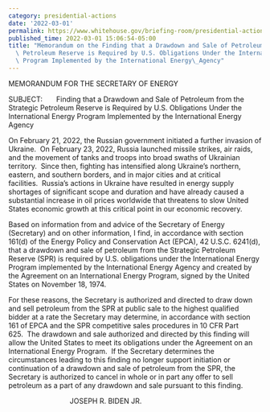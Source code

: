 ```yaml
---
category: presidential-actions
date: '2022-03-01'
permalink: https://www.whitehouse.gov/briefing-room/presidential-actions/2022/03/01/memorandum-on-the-finding-that-a-drawdown-and-sale-of-petroleum-from-the-strategic-petroleum-reserve-is-required-by-u-s-obligations-under-the-international-energy-program-implemented-by-the-internati/
published_time: 2022-03-01 15:06:54-05:00
title: "Memorandum on the Finding that a Drawdown and Sale of Petroleum from the Strategic\
  \ Petroleum Reserve is Required by U.S. Obligations Under the International Energy\
  \ Program Implemented by the International Energy\_Agency"
---
```

 
MEMORANDUM FOR THE SECRETARY OF ENERGY

SUBJECT:       Finding that a Drawdown and Sale of Petroleum from the
Strategic Petroleum Reserve is Required by U.S. Obligations Under the
International Energy Program Implemented by the International Energy
Agency 

On February 21, 2022, the Russian government initiated a further
invasion of Ukraine.  On February 23, 2022, Russia launched missile
strikes, air raids, and the movement of tanks and troops into broad
swaths of Ukrainian territory.  Since then, fighting has intensified
along Ukraine’s northern, eastern, and southern borders, and in major
cities and at critical facilities.  Russia’s actions in Ukraine have
resulted in energy supply shortages of significant scope and duration
and have already caused a substantial increase in oil prices worldwide
that threatens to slow United States economic growth at this critical
point in our economic recovery.  

Based on information from and advice of the Secretary of Energy
(Secretary) and on other information, I find, in accordance with section
161(d) of the Energy Policy and Conservation Act (EPCA), 42 U.S.C.
6241(d), that a drawdown and sale of petroleum from the Strategic
Petroleum Reserve (SPR) is required by U.S. obligations under the
International Energy Program implemented by the International Energy
Agency and created by the Agreement on an International Energy Program,
signed by the United States on November 18, 1974.

For these reasons, the Secretary is authorized and directed to draw down
and sell petroleum from the SPR at public sale to the highest qualified
bidder at a rate the Secretary may determine, in accordance with section
161 of EPCA and the SPR competitive sales procedures in 10 CFR Part
625.  The drawdown and sale authorized and directed by this finding will
allow the United States to meet its obligations under the Agreement on
an International Energy Program.  If the Secretary determines the
circumstances leading to this finding no longer support initiation or
continuation of a drawdown and sale of petroleum from the SPR, the
Secretary is authorized to cancel in whole or in part any offer to sell
petroleum as a part of any drawdown and sale pursuant to this finding. 

                               JOSEPH R. BIDEN JR.
